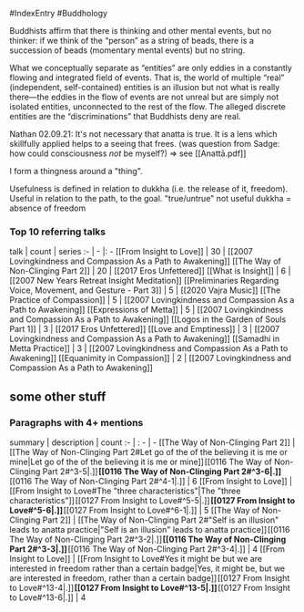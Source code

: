 #IndexEntry #Buddhology

Buddhists affirm that there is thinking and other mental events, but no thinker: if we think of the “person” as a string of beads, there is a succession of beads (momentary mental events) but no string.

What we conceptually separate as “entities” are only eddies in a constantly flowing and integrated field of events. That is, the world of multiple “real” (independent, self-contained) entities is an illusion but not what is really there—the eddies in the flow of events are not unreal but are simply not isolated entities, unconnected to the rest of the flow. The alleged discrete entities are the “discriminations” that Buddhists deny are real.

Nathan 02.09.21: It's not necessary that anatta is true. It is a lens which skillfully applied helps to a seeing that frees. (was question from Sadge: how could consciousness _not_ be myself?) => see [[Anattā.pdf]]

I form a thingness around a "thing".

Usefulness is defined in relation to dukkha (i.e. the release of it, freedom). Useful in relation to the path, to the goal.
"true/untrue" not useful
dukkha = absence of freedom

### Top 10 referring talks
talk | count | series
:- | - |: -
[[From Insight to Love]] | 30 | [[2007 Lovingkindness and Compassion As a Path to Awakening]]
[[The Way of Non-Clinging Part 2]] | 20 | [[2017 Eros Unfettered]]
[[What is Insight]] | 6 | [[2007 New Years Retreat Insight Meditation]]
[[Preliminaries Regarding Voice, Movement, and Gesture - Part 3]] | 5 | [[2020 Vajra Music]]
[[The Practice of Compassion]] | 5 | [[2007 Lovingkindness and Compassion As a Path to Awakening]]
[[Expressions of Metta]] | 5 | [[2007 Lovingkindness and Compassion As a Path to Awakening]]
[[Logos in the Garden of Souls Part 1]] | 3 | [[2017 Eros Unfettered]]
[[Love and Emptiness]] | 3 | [[2007 Lovingkindness and Compassion As a Path to Awakening]]
[[Samadhi in Metta Practice]] | 3 | [[2007 Lovingkindness and Compassion As a Path to Awakening]]
[[Equanimity in Compassion]] | 2 | [[2007 Lovingkindness and Compassion As a Path to Awakening]]

## some other stuff

### Paragraphs with 4+ mentions
summary | description | count
:- | : - | -
[[The Way of Non-Clinging Part 2]] | [[The Way of Non-Clinging Part 2#Let go of the of the believing it is me or mine\|Let go of the of the believing it is me or mine]] [[0116 The Way of Non-Clinging Part 2#^3-5\|.]] **[[0116 The Way of Non-Clinging Part 2#^3-6\|.]]** [[0116 The Way of Non-Clinging Part 2#^4-1\|.]] | 6
[[From Insight to Love]] | [[From Insight to Love#The "three characteristics"\|The "three characteristics"]] [[0127 From Insight to Love#^5-5\|.]] **[[0127 From Insight to Love#^5-6\|.]]** [[0127 From Insight to Love#^6-1\|.]] | 5
[[The Way of Non-Clinging Part 2]] | [[The Way of Non-Clinging Part 2#"Self is an illusion" leads to anatta practice\|"Self is an illusion" leads to anatta practice]] [[0116 The Way of Non-Clinging Part 2#^3-2\|.]] **[[0116 The Way of Non-Clinging Part 2#^3-3\|.]]** [[0116 The Way of Non-Clinging Part 2#^3-4\|.]] | 4
[[From Insight to Love]] | [[From Insight to Love#Yes it might be but we are interested in freedom rather than a certain badge\|Yes, it might be, but we are interested in freedom, rather than a certain badge]] [[0127 From Insight to Love#^13-4\|.]] **[[0127 From Insight to Love#^13-5\|.]]** [[0127 From Insight to Love#^13-6\|.]] | 4

